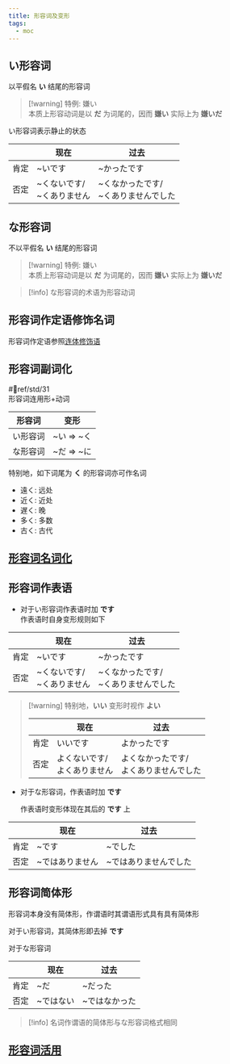 ```yaml
---
title: 形容词及变形
tags:
  - moc
---
```

## い形容词  

以平假名 **い** 结尾的形容词  

> [!warning] 特例: 嫌い  
> 本质上形容动词是以 **だ** 为词尾的，因而 **嫌い** 实际上为 **嫌いだ**  

い形容词表示静止的状态  

|     | 现在                 | 过去                      |
| --- | ------------------ | ----------------------- |
| 肯定  | ~いです               | ~かったです                  |
| 否定  | ~くないです/<br>~くありません | ~くなかったです/<br>~くありませんでした |

## な形容词  

不以平假名 **い** 结尾的形容词  

> [!warning] 特例: 嫌い  
> 本质上形容动词是以 **だ** 为词尾的，因而 **嫌い** 实际上为 **嫌いだ**  

> [!info] な形容词的术语为形容动词  

## 形容词作定语修饰名词  

形容词作定语参照[连体修饰语](../9.sentence_pattern/连体修饰语.md)  

## 形容词副词化  

 #📖ref/std/31  
形容词连用形+动词  

| 形容词  | 变形       |
| ---- | -------- |
| い形容词 | ~い => ~く |
| な形容词 | ~だ => ~に |

特别地，如下词尾为 **く** 的形容词亦可作名词  
- 遠く: 远处  
- 近く: 近处  
- 遅く: 晚  
- 多く: 多数  
- 古く: 古代  
## [形容词名词化](形容词名词化.md)

## 形容词作表语  

- 对于い形容词作表语时加 **です**  
	作表语时自身变形规则如下  

|     | 现在                 | 过去                      |
| --- | ------------------ | ----------------------- |
| 肯定  | ~いです               | ~かったです                  |
| 否定  | ~くないです/<br>~くありません | ~くなかったです/<br>~くありませんでした |

> [!warning] 特别地，**いい** 变形时视作 **よい**  
> 
> |     | 现在                 | 过去                      |
> | --- | ------------------ | ----------------------- |
> | 肯定  | いいです               | よかったです                  |
> | 否定  | よくないです/<br>よくありません | よくなかったです/<br>よくありませんでした |
> 

- 对于な形容词，作表语时加 **です**  

    作表语时变形体现在其后的 **です** 上  

|     | 现在       | 过去          |
| --- | -------- | ----------- |
| 肯定  | ~です      | ~でした        |
| 否定  | ~ではありません | ~ではありませんでした |

## 形容词简体形  

形容词本身没有简体形，作谓语时其谓语形式具有具有简体形  

对于い形容词，其简体形即去掉 **です**  

对于な形容词  

|     | 现在    | 过去      |
| --- | ----- | ------- |
| 肯定  | ~だ    | ~だった    |
| 否定  | ~ではない | ~ではなかった |

> [!info] 名词作谓语的简体形与な形容词格式相同  
>

## [形容词活用](形容词活用.md)

